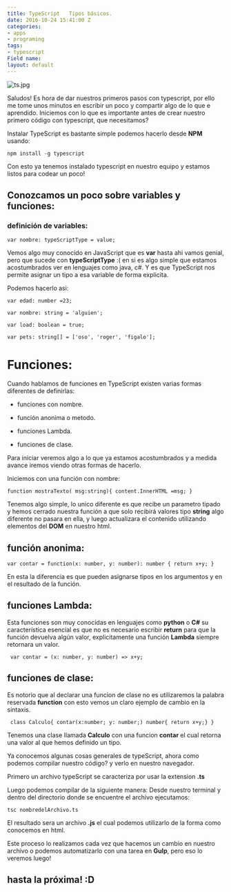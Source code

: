 ```yaml
---
title: TypeScript   Tipos básicos.
date: 2016-10-24 15:41:00 Z
categories:
- apps
- programing
tags:
- typescript
Field name: 
layout: default
---
```


![ts.jpg](/uploads/ts.jpg)

Saludos! 
Es hora de dar nuestros primeros pasos con typescript, por ello me tome unos minutos en escribir un poco y compartir algo de lo que e aprendido. 
Iniciemos con lo que es importante antes de crear nuestro primero código con typescript, que necesitamos?

Instalar TypeScript es bastante simple podemos hacerlo desde  **NPM** usando:

`npm install -g typescript`

Con esto ya tenemos instalado typescript en nuestro equipo y estamos listos para codear un poco!

## Conozcamos un poco sobre  variables y funciones:

### definición de variables:
`var nombre: typeScriptType = value;`

Vemos algo muy conocido en JavaScript que es  **var** hasta ahi vamos genial, pero que sucede con **typeScriptType** :( en si es algo simple que estamos acostumbrados ver en lenguajes como java, c#. Y es que TypeScript nos permite asignar un tipo a esa variable de forma explicita. 

Podemos hacerlo asi:

`var edad: number =23;`

`var nombre: string = 'alguien';`

`var load: boolean = true;`

`var pets: string[] = ['oso', 'roger', 'figalo'];`

# Funciones:
 Cuando hablamos de funciones en TypeScript existen varias formas diferentes de definirlas:

* funciones con nombre.

* función anonima o metodo.

* funciones Lambda.

* funciones de clase.


 Para iniciar veremos algo a lo que ya estamos acostumbrados y a medida avance iremos viendo otras formas de hacerlo.

Iniciemos con una función con nombre:

`function mostraTexto( msg:string){
 content.InnerHTML =msg;
}`

Tenemos algo simple, lo unico diferente es que recibe un parametro tipado y hemos cerrado nuestra función a que solo recibirá valores tipo **string** algo diferente no pasara en ella, y luego actualizara el contenido utilizando elementos del **DOM** en nuestro html.

## función anonima:

`var contar = function(x: number, y: number): number { return x+y; }`

 En esta la diferencia es que pueden asignarse tipos en los argumentos y en el resultado de la función.

## funciones Lambda:
Esta funciones son muy conocidas en lenguajes como **python** o **C#**
su característica esencial es que no es necesario escribir **return** para que la función devuelva algún valor, explicitamente una función **Lambda** siempre retornara un valor.

` var contar = (x: number, y: number) => x+y;`

## funciones de clase:
Es notorio que al declarar una funcion de clase no es utilizaremos la palabra reservada **function** con esto vemos un claro ejemplo de cambio en la sintaxis.

` class Calculo{
   contar(x:number; y: number;) number{ return x+y;}
}`

Tenemos una clase llamada **Calculo** con una funcion **contar** el cual retorna una valor al que hemos definido un tipo.

Ya conocemos algunas cosas generales de typeScript, ahora como podemos compilar nuestro código? y verlo en nuestro navegador.

Primero un archivo typeScript se caracteriza por usar la extension **.ts**

Luego podemos compilar de la siguiente manera:
Desde nuestro terminal y dentro del directorio donde se encuentre el archivo ejecutamos:
 
`tsc nombredelArchivo.ts`

El resultado sera un archivo **.js** el cual podemos utilizarlo de la forma como conocemos en html.

Este proceso lo realizamos cada vez que hacemos un cambio en nuestro archivo o podemos automatizarlo con una tarea en **Gulp**, pero eso lo veremos luego!

## hasta la próxima! :D










 


